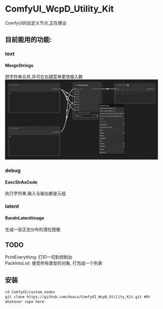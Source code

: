 # ComfyUI_WcpD_Utility_Kit
ComfyUI的自定义节点,正在建设
## 目前能用的功能:
### text
#### MergeStrings
把字符串合并,并可在右键菜单更改输入数
![MergeStrings](./imgs/MergeStrings.png)
### debug
#### ExecStrAsCode
执行字符串,输入与输出都是元组 
### latent
#### RandnLatentImage
生成一张正态分布的潜在图像
## TODO
PrintEverything: 打印一切到控制台  
PackIntoList: 接受所有类型的对象, 打包成一个列表
## 安装
```shell
cd ComfyUI/custom_nodes
git clone https://github.com/doucx/ComfyUI_WcpD_Utility_Kit.git #Or whatever repo here
```
